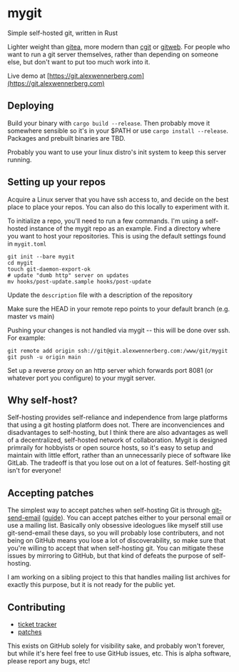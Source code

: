 # mygit
Simple self-hosted git, written in Rust

Lighter weight than [gitea](https://gitea.io/en-us/), more modern than [cgit](https://git.zx2c4.com/cgit/) or [gitweb](https://git-scm.com/book/en/v2/Git-on-the-Server-GitWeb). For people who want to run a git server themselves, rather than depending on someone else, but don't want to put too much work into it.

Live demo at [https://git.alexwennerberg.com](https://git.alexwennerberg.com)

## Deploying
Build your binary with `cargo build --release`. Then probably move it somewhere sensible so it's in your $PATH or use `cargo install --release`. Packages and prebuilt binaries are TBD.

Probably you want to use your linux distro's init system to keep this server running.

## Setting up your repos
Acquire a Linux server that you have ssh access to, and decide on the best place to place your repos. You can also do this locally to experiment with it.

To initialize a repo, you'll need to run a few commands. I'm using a self-hosted instance of the mygit repo as an example. Find a directory where you want to host your repositories. This is using the default settings found in `mygit.toml` 
```
git init --bare mygit
cd mygit
touch git-daemon-export-ok
# update "dumb http" server on updates
mv hooks/post-update.sample hooks/post-update
```
Update the `description` file with a description of the repository

Make sure the HEAD in your remote repo points to your default branch (e.g. master vs main)

Pushing your changes is not handled via mygit -- this will be done over ssh. For example:
```
git remote add origin ssh://git@git.alexwennerberg.com:/www/git/mygit
git push -u origin main
```

Set up a reverse proxy on an http server which forwards port 8081 (or whatever port you configure) to your mygit server. 

## Why self-host?
Self-hosting provides self-reliance and independence from large platforms that using a git hosting platform does not. There are inconvenciences and disadvantages to self-hosting, but I think there are also advantages as well of a decentralized, self-hosted network of collaboration. Mygit is designed primraily for hobbyists or open source hosts, so it's easy to setup and maintain with little effort, rather than an unnecessarily piece of software like GitLab. The tradeoff is that you lose out on a lot of features. Self-hosting git isn't for everyone!

## Accepting patches
The simplest way to accept patches when self-hosting Git is through [git-send-email](https://git-scm.com/docs/git-send-email) ([guide](https://git-send-email.io/)). You can accept patches either to your personal email or use a mailing list. Basically only obsessive ideologues like myself still use git-send-email these days, so you will probably lose contributers, and not being on GitHub means you lose a lot of discoverability, so make sure that you're willing to accept that when self-hosting git. You can mitigate these issues by mirroring to GitHub, but that kind of defeats the purpose of self-hosting.

I am working on a sibling project to this that handles mailing list archives for exactly this purpose, but it is not ready for the public yet.

## Contributing
* [ticket tracker](https://todo.sr.ht/~aw/mygit)
* [patches](https://lists.sr.ht/~aw/patches)

This exists on GitHub solely for visibility sake, and probably won't forever, but while it's here feel free to use GitHub issues, etc. This is alpha software, please report any bugs, etc!
